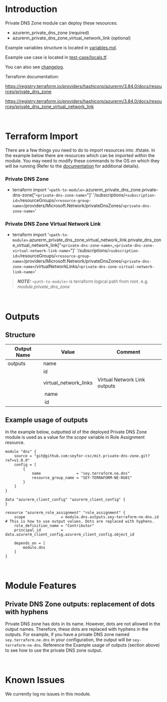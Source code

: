 # Introduction
Private DNS Zone module can deploy these resources:
* azurerm_private_dns_zone (required)
* azurerm_private_dns_zone_virtual_network_link (optional)

Example variables structure is located in [variables.md](variables.md).

Example use case is located in [test-case/locals.tf](test-case/locals.tf).

You can also see [changelog](changelog.md).

Terraform documentation:

https://registry.terraform.io/providers/hashicorp/azurerm/3.84.0/docs/resources/private_dns_zone

https://registry.terraform.io/providers/hashicorp/azurerm/3.84.0/docs/resources/private_dns_zone_virtual_network_link

&nbsp;

# Terraform Import
There are a few things you need to do to import resources into .tfstate. In the example below there are resources which can be imported within the module. You may need to modify these commands to the OS on which they will be running (Refer to the [documentation](https://developer.hashicorp.com/terraform/cli/commands/import#example-import-into-resource-configured-with-for_each) for additional details).
### Private DNS Zone
- terraform import '`<path-to-module>`.azurerm_private_dns_zone.private-dns-zone["`<private-dns-zone-name>`"]' '/subscriptions/`<subscription-id>`/resourceGroups/`<resource-group-name>`/providers/Microsoft.Network/privateDnsZones/`<private-dns-zone-name>`'    
### Private DNS Zone Virtual Network Link
* terraform import '`<path-to-module>`.azurerm_private_dns_zone_virtual_network_link.private_dns_zone_virtual_network_link["`<private-dns-zone-name>`_`<private-dns-zone-virtual-network-link-name>`"]' '/subscriptions/`<subscription-id>`/resourceGroups/`<resource-group-name>`/providers/Microsoft.Network/privateDnsZones/`<private-dns-zone-name>`/virtualNetworkLinks/`<private-dns-zone-virtual-network-link-name>`'    

 > **_NOTE:_** `<path-to-module>` is terraform logical path from root. e.g. _module.private\_dns\_zone_

&nbsp;

# Outputs
## Structure

| Output Name | Value                 | Comment                      |
| ----------- | --------------------- | ---------------------------- |
| outputs     | name                  |                              |
|             | id                    |                              |
|             | virtual_network_links | Virtual Network Link outputs |
|             | &nbsp;name            |                              |
|             | &nbsp;id              |                              |

## Example usage of outputs
In the example below, outputted _id_ of the deployed Private DNS Zone module is used as a value for the _scope_ variable in Role Assignment resource.
```
module "dns" {
    source = "git@github.com:seyfor-csc/mit.private-dns-zone.git?ref=v1.0.0"
    config = [
        {
            name                = "sey.terraform.ne.dns"
            resource_group_name = "SEY-TERRAFORM-NE-RG01"
        }
    ]
}

data "azurerm_client_config" "azurerm_client_config" {
}

resource "azurerm_role_assignment" "role_assignment" {
    scope                = module.dns.outputs.sey-terraform-ne-dns.id # This is how to use output values. Dots are replaced with hyphens.
    role_definition_name = "Contributor"
    principal_id         = data.azurerm_client_config.azurerm_client_config.object_id

    depends_on = [
        module.dns
    ]
}
```

&nbsp;

# Module Features
## Private DNS Zone outputs: replacement of dots with hyphens
Private DNS zone has dots in its name. However, dots are not allowed in the output names. Therefore, these dots are replaced with hyphens in the outputs. For example, if you have a private DNS zone named `sey.terraform.ne.dns` in your configuration, the output will be `sey-terraform-ne-dns`. Reference the Example usage of outputs (section above) to see how to use the private DNS zone output.

&nbsp;

# Known Issues
We currently log no issues in this module.